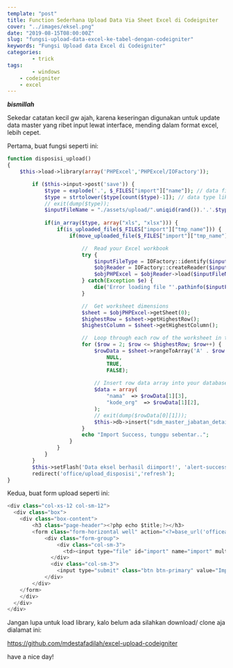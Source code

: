 ```yaml
---
template: "post"
title: Function Sederhana Upload Data Via Sheet Excel di Codeigniter
cover: "../images/eksel.png"
date: "2019-08-15T08:00:00Z"
slug: "fungsi-upload-data-excel-ke-tabel-dengan-codeigniter"
keywords: "Fungsi Upload data Excel di Codeigniter"
categories: 
		- trick
tags:
		- windows
    - codeigniter
    - excel
---
```



***bismillah***

Sekedar catatan kecil gw ajah, karena keseringan digunakan untuk update data master yang ribet input lewat interface, mending dalam format excel, lebih cepet.

Pertama, buat fungsi seperti ini:
~~~php
function disposisi_upload()
{
    $this->load->library(array('PHPExcel','PHPExcel/IOFactory'));

		if ($this->input->post('save')) {
			$type = explode('.', $_FILES["import"]["name"]); // data file
			$type = strtolower($type[count($type)-1]); // data type like .jpg
			// exit(dump($type));
			$inputFileName = "./assets/upload/".uniqid(rand()).'.'.$type; // hash unik
            
			if(in_array($type, array("xls", "xlsx"))) {
				if(is_uploaded_file($_FILES["import"]["tmp_name"])) {
					if(move_uploaded_file($_FILES["import"]["tmp_name"],$inputFileName)) {

						//  Read your Excel workbook
						try {
							$inputFileType = IOFactory::identify($inputFileName);
							$objReader = IOFactory::createReader($inputFileType);
							$objPHPExcel = $objReader->load($inputFileName);
						} catch(Exception $e) {
							die('Error loading file "'.pathinfo($inputFileName,PATHINFO_BASENAME).'": '.$e->getMessage());
						}

						//  Get worksheet dimensions
						$sheet = $objPHPExcel->getSheet(0);
						$highestRow = $sheet->getHighestRow();
						$highestColumn = $sheet->getHighestColumn();

						//  Loop through each row of the worksheet in turn
						for ($row = 2; $row <= $highestRow; $row++) {  				//  Read a row of data into an array 				
							$rowData = $sheet->rangeToArray('A' . $row . ':' . $highestColumn . $row,
								NULL,
								TRUE,
                                FALSE);
                                
							// Insert row data array into your database of choice here
							$data = array(
								"nama"	=> $rowData[1][3],
								"kode_org"	=> $rowData[1][2],
							);
							// exit(dump($rowData[0][1]));
							$this->db->insert("sdm_master_jabatan_detail",$data); // exit(show_last_query());
						}
						echo "Import Success, tunggu sebentar..";
					}
				}
			}
		}
		$this->setFlash('Data eksel berhasil diimport!', 'alert-success');
		redirect('office/upload_disposisi','refresh');
}
~~~
<script src="https://gist.github.com/mdestafadilah/e261f5c4cd33f89a4c705f7a56c45650.js"></script>

Kedua, buat form upload seperti ini:
~~~javascript
<div class="col-xs-12 col-sm-12">
  <div class="box">
    <div class="box-content">
        <h3 class="page-header"><?php echo $title;?></h3>
        <form class="form-horizontal well" action="<?=base_url('officeaction/disposisi_upload');?>" method="post" enctype="multipart/form-data" role="form">
            <div class="form-group">
                <div class="col-sm-3">
                  <td><input type="file" id="import" name="import" multiple="multiple"></td>
              </div>
              <div class="col-sm-3">
                <input type="submit" class="btn btn-primary" value="Import" name="save" />
            </div>
        </div>
    </form>
	</div>
  </div>
</div>
~~~

<script src="https://gist.github.com/mdestafadilah/ca77ee86bc8ed898951711edfc487ae1.js"></script>

Jangan lupa untuk load library, kalo belum ada silahkan download/ clone aja dialamat ini:

https://github.com/mdestafadilah/excel-upload-codeigniter

have a nice day!